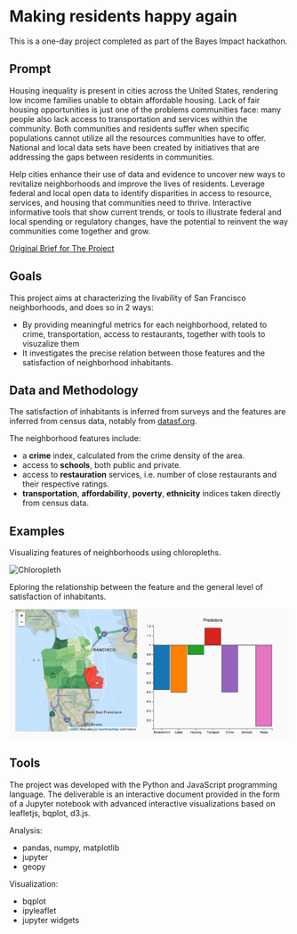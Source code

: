 # Making residents happy again

This is a one-day project completed as part of the Bayes Impact hackathon.

Prompt
------

Housing inequality is present in cities across the United States, rendering low
income families unable to obtain affordable housing. Lack of fair housing
opportunities is just one of the problems communities face: many people also
lack access to transportation and services within the community. Both
communities and residents suffer when specific populations cannot utilize all
the resources communities have to offer. National and local data sets have been
created by initiatives that are addressing the gaps between residents in
communities.

Help cities enhance their use of data and evidence to uncover new ways to
revitalize neighborhoods and improve the lives of residents. Leverage federal
and local open data to identify disparities in access to resource, services,
and housing that communities need to thrive. Interactive informative tools that
show current trends, or tools to illustrate federal and local spending or
regulatory changes, have the potential to reinvent the way communities come
together and grow.

[Original Brief for The Project](http://bayeshack.org/housing-and-urban-development.html)

Goals
-----
This project aims at characterizing the livability of San Francisco
neighborhoods, and does so in 2 ways:
- By providing meaningful metrics for each neighborhood, related to crime,
  transportation, access to restaurants, together with tools to visuzalize
  them
- It investigates the precise relation between those features and the
  satisfaction of neighborhood inhabitants.

Data and Methodology
--------------------
The satisfaction of inhabitants is inferred from surveys and the features are
inferred from census data, notably from <a href="http://datasf.org">datasf.org</a>.

The neighborhood features include:
- a <b>crime</b> index, calculated from the crime density of the area.
- access to <b>schools</b>, both public and private.
- access to <b>restauration</b> services, i.e. number of close restaurants and their respective ratings.
- <b>transportation</b>, <b>affordability</b>, <b>poverty</b>, <b>ethnicity</b> indices taken directly from census data.

Examples
--------

Visualizing features of neighborhoods using chloropleths.

![Chloropleth](./screencast-chloropleth.png)

Eploring the relationship between the feature and the general level of
satisfaction of inhabitants.

![Screencast](./screencast-factors.gif)

Tools
-----

The project was developed with the Python and JavaScript programming language.
The deliverable is an interactive document provided in the form of a Jupyter
notebook with advanced interactive visualizations based on leafletjs, bqplot,
d3.js.

Analysis:
- pandas, numpy, matplotlib
- jupyter
- geopy

Visualization:
- bqplot
- ipyleaflet
- jupyter widgets
